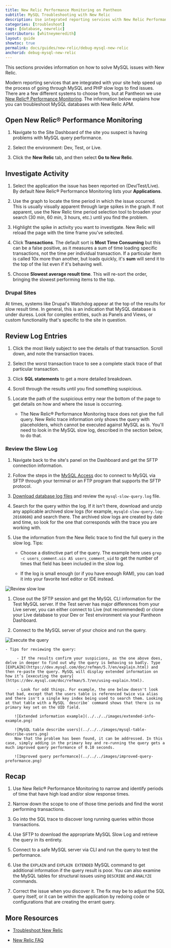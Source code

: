 ```yaml
---
title: New Relic Performance Monitoring on Pantheon
subtitle: MySQL Troubleshooting with New Relic
description: Use integrated reporting services with New Relic Performance Monitoring to isolate MySQL performance issues on your Drupal or WordPress sites.
categories: [troubleshoot]
tags: [database, newrelic]
contributors: [whitneymeredith]
layout: guide
showtoc: true
permalink: docs/guides/new-relic/debug-mysql-new-relic
anchorid: debug-mysql-new-relic
---
```


This sections provides information on how to solve MySQL issues with New Relic.

Modern reporting services that are integrated with your site help speed up the process of going through MySQL and PHP slow logs to find issues. There are a few different systems to choose from, but at Pantheon we use [New Relic&reg; Performance Monitoring](/guides/new-relic). The information below explains how you can troubleshoot MySQL databases with New Relic APM.

## Open New Relic&reg; Performance Monitoring

1. Navigate to the Site Dashboard of the site you suspect is having problems with MySQL query performance. 

1. Select the environment: Dev, Test, or Live. 

1. Click the **New Relic** tab, and then select **Go to New Relic**.

## Investigate Activity

1. Select the application the issue has been reported on (Dev/Test/Live). By default New Relic&reg; Performance Monitoring lists your **Applications**. 

1. Use the graph to locate the time period in which the issue occurred. This is usually visually apparent through large spikes in the graph. If not apparent, use the New Relic time period selection tool to broaden your search (30 min, 60 min, 3 hours, etc.) until you find the problem.

1. Highlight the spike in activity you want to investigate. New Relic will reload the page with the time frame you've selected.

1. Click **Transactions**. The default sort is **Most Time Consuming** but this can be a false positive, as it measures a sum of time loading specific transactions, not the time per individual transaction. If a particular item is called 10x more than another, but loads quickly, it's **sum** will send it to the top of the list even if it's behaving well. 

1. Choose **Slowest average result time**. This will re-sort the order, bringing the slowest performing items to the top.

### Drupal Sites

At times, systems like Drupal's Watchdog appear at the top of the results for slow result time. In general, this is an indication that MySQL database is under duress. Look for complex entities, such as Panels and Views, or custom functionality that's specific to the site in question.

## Review Log Entries

1. Click the most likely subject to see the details of that transaction. Scroll down, and note the transaction traces.

1. Select the worst transaction trace to see a complete stack trace of that particular transaction.

1. Click **SQL statements** to get a more detailed breakdown.

1. Scroll through the results until you find something suspicious.

1. Locate the path of the suspicious entry near the bottom of the page to get details on how and where the issue is occurring.

    - The New Relic&reg; Performance Monitoring trace does not give the full query. New Relic trace information only shows the query with placeholders, which cannot be executed against MySQL as is. You'll need to look in the MySQL slow log, described in the section below, to do that. 

### Review the Slow Log

1. Navigate back to the site's panel on the Dashboard and get the SFTP connection information. 

1. Follow the steps in the [MySQL Access](/mysql-access#frequently-asked-questions) doc to connect to MySQL via SFTP through your terminal or an FTP program that supports the SFTP protocol.

1. [Download database log files](/logs#database-log-files) and review the `mysql-slow-query.log` file. 

1. Search for the query within the log. If it isn't there, download and unzip any applicable archived slow logs (for example, `mysqld-slow-query.log-20160606`) and search there. The archived slow logs are created by date and time, so look for the one that corresponds with the trace you are working with.

1. Use the information from the New Relic trace to find the full query in the slow log. Tips: 

    - Choose a distinctive part of the query. The example here uses `grep -c users_comment.uis AS users_comment_uid` to get the number of times that field has been included in the slow log. 
    
    - If the log is small enough (or if you have enough RAM), you can load it into your favorite text editor or IDE instead.

 ![Review slow low](../../../images/review-slow-log.png)​

1. Close out the SFTP session and get the MySQL CLI information for the Test MySQL server. If the Test server has major differences from your Live server, you can either connect to Live (not recommended) or clone your Live database to your Dev or Test environment via your Pantheon Dashboard.  

1. Connect to the MySQL server of your choice and run the query. 

 ![Execute the query](../../../images/execute-query.png)

    - Tips for reviewing the query:

         - If the results confirm your suspicions, as the one above does, delve in deeper to find out why the query is behaving so badly. Type [EXPLAIN](https://dev.mysql.com/doc/refman/5.7/en/explain.html) and then re-paste the query. MySQL will display extended information on how it’s [executing the query](https://dev.mysql.com/doc/refman/5.7/en/using-explain.html). 
         
         - Look for odd things. For example, the one below doesn't look that bad, except that the users table is referenced twice via alias and there isn't a single key index being used to search them. Looking at that table with a MySQL `describe` command shows that there is no primary key set on the UID field.

        ![Extended information example](../../../images/extended-info-example.png)

        ![MySQL table describe users](../../../images/mysql-table-describe-users.png)
        Now that the problem has been found, it can be addressed. In this case, simply adding in the primary key and re-running the query gets a much improved query performance of 0.10 seconds.
        
        ![Improved query performance](../../../images/improved-query-preformance.png)

## Recap

1. Use New Relic&reg; Performance Monitoring to narrow and identify periods of time that have high load and/or slow response times.

1. Narrow down the scope to one of those time periods and find the worst performing transactions.

1. Go into the SQL trace to discover long running queries within those transactions.

1. Use SFTP to download the appropriate MySQL Slow Log and retrieve the query in its entirety.

1. Connect to a safe MySQL server via CLI and run the query to test the performance.

1. Use the `EXPLAIN` and `EXPLAIN EXTENDED` MySQL command to get additional information if the query result is poor.  You can also examine the MySQL tables for structural issues using `DESCRIBE` and `ANALYZE` commands.

1. Correct the issue when you discover it. The fix may be to adjust the SQL query itself, or it can be within the application by redoing code or configurations that are creating the errant query.


## More Resources

- [Troubleshoot New Relic](/guides/new-relic/troubleshoot-new-relic)

- [New Relic FAQ](/guides/new-relic/new-relic-faq)
